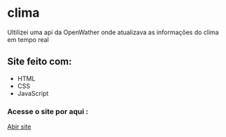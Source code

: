 # clima
<p>Ultilizei uma api da OpenWather onde atualizava as informações do clima em tempo real</p>
 
<h2>Site feito com:</h2>
<ul>
 <li>HTML</li>
 <li>CSS</li>
 <li>JavaScript</li>
</ul>

<h3>Acesse o site por aqui :</h3>
 <p><a href="https://phenomenal-medovik-39fdf5.netlify.app/">Abir site</a>
